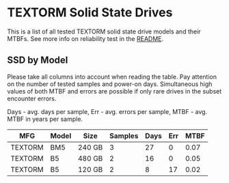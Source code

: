 TEXTORM Solid State Drives
==========================

This is a list of all tested TEXTORM solid state drive models and their MTBFs. See
more info on reliability test in the [README](https://github.com/linuxhw/SMART).

SSD by Model
------------

Please take all columns into account when reading the table. Pay attention on the
number of tested samples and power-on days. Simultaneous high values of both MTBF
and errors are possible if only rare drives in the subset encounter errors.

Days - avg. days per sample,
Err  - avg. errors per sample,
MTBF - avg. MTBF in years per sample.

| MFG       | Model              | Size   | Samples | Days  | Err   | MTBF |
|-----------|--------------------|--------|---------|-------|-------|------|
| TEXTORM   | BM5                | 240 GB | 3       | 27    | 0     | 0.07   |
| TEXTORM   | B5                 | 480 GB | 2       | 16    | 0     | 0.05   |
| TEXTORM   | B5                 | 120 GB | 2       | 8     | 17    | 0.02   |
